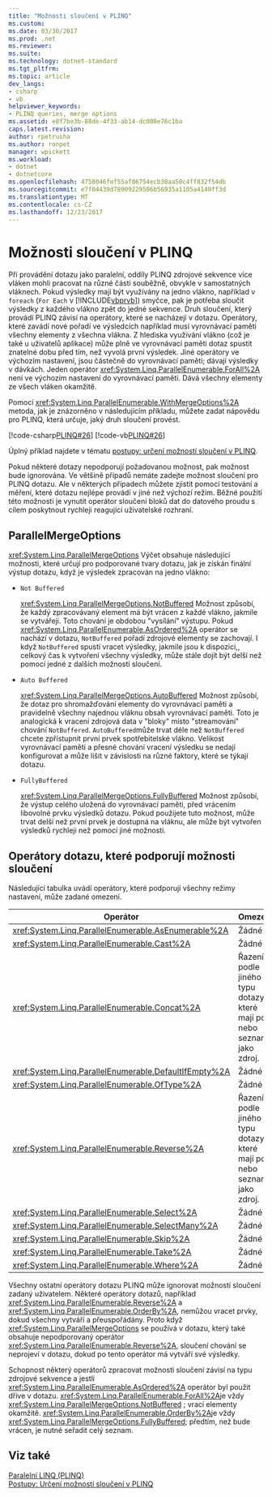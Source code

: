 ```yaml
---
title: "Možnosti sloučení v PLINQ"
ms.custom: 
ms.date: 03/30/2017
ms.prod: .net
ms.reviewer: 
ms.suite: 
ms.technology: dotnet-standard
ms.tgt_pltfrm: 
ms.topic: article
dev_langs:
- csharp
- vb
helpviewer_keywords:
- PLINQ queries, merge options
ms.assetid: e8f7be3b-88de-4f33-ab14-dc008e76c1ba
caps.latest.revision: 
author: rpetrusha
ms.author: ronpet
manager: wpickett
ms.workload:
- dotnet
- dotnetcore
ms.openlocfilehash: 4758046fef55af86754ecb38aa50c4ff832f54db
ms.sourcegitcommit: e7f04439d78909229506b56935a1105a4149ff3d
ms.translationtype: MT
ms.contentlocale: cs-CZ
ms.lasthandoff: 12/23/2017
---
```

# <a name="merge-options-in-plinq"></a>Možnosti sloučení v PLINQ
Při provádění dotazu jako paralelní, oddíly PLINQ zdrojové sekvence více vláken mohli pracovat na různé části souběžně, obvykle v samostatných vláknech. Pokud výsledky mají být využívány na jedno vlákno, například v `foreach` (`For Each` v [!INCLUDE[vbprvb](../../../includes/vbprvb-md.md)]) smyčce, pak je potřeba sloučit výsledky z každého vlákno zpět do jedné sekvence. Druh sloučení, který provádí PLINQ závisí na operátory, které se nacházejí v dotazu. Operátory, které zavádí nové pořadí ve výsledcích například musí vyrovnávací paměti všechny elementy z všechna vlákna. Z hlediska využívání vlákno (což je také u uživatelů aplikace) může plně ve vyrovnávací paměti dotaz spustit znatelné dobu před tím, než vyvolá první výsledek. Jiné operátory ve výchozím nastavení, jsou částečně do vyrovnávací paměti; dávají výsledky v dávkách. Jeden operátor <xref:System.Linq.ParallelEnumerable.ForAll%2A> není ve výchozím nastavení do vyrovnávací paměti. Dává všechny elementy ze všech vláken okamžitě.  
  
 Pomocí <xref:System.Linq.ParallelEnumerable.WithMergeOptions%2A> metoda, jak je znázorněno v následujícím příkladu, můžete zadat nápovědu pro PLINQ, která určuje, jaký druh sloučení provést.  
  
 [!code-csharp[PLINQ#26](../../../samples/snippets/csharp/VS_Snippets_Misc/plinq/cs/plinqsamples.cs#26)]
 [!code-vb[PLINQ#26](../../../samples/snippets/visualbasic/VS_Snippets_Misc/plinq/vb/plinq2_vb.vb#26)]  
  
 Úplný příklad najdete v tématu [postupy: určení možností sloučení v PLINQ](../../../docs/standard/parallel-programming/how-to-specify-merge-options-in-plinq.md).  
  
 Pokud některé dotazy nepodporují požadovanou možnost, pak možnost bude ignorována. Ve většině případů nemáte zadejte možnost sloučení pro PLINQ dotazu. Ale v některých případech můžete zjistit pomocí testování a měření, které dotazu nejlépe provádí v jiné než výchozí režim. Běžné použití této možnosti je vynutit operátor sloučení bloků dat do datového proudu s cílem poskytnout rychleji reagující uživatelské rozhraní.  
  
## <a name="parallelmergeoptions"></a>ParallelMergeOptions  
 <xref:System.Linq.ParallelMergeOptions> Výčet obsahuje následující možnosti, které určují pro podporované tvary dotazu, jak je získán finální výstup dotazu, když je výsledek zpracován na jedno vlákno:  
  
-   `Not Buffered`  
  
     <xref:System.Linq.ParallelMergeOptions.NotBuffered> Možnost způsobí, že každý zpracovávaný element má být vrácen z každé vlákno, jakmile se vytvářejí. Toto chování je obdobou "vysílání" výstupu. Pokud <xref:System.Linq.ParallelEnumerable.AsOrdered%2A> operátor se nachází v dotazu, `NotBuffered` pořadí zdrojové elementy se zachovají. I když `NotBuffered` spustí vracet výsledky, jakmile jsou k dispozici,, celkový čas k vytvoření všechny výsledky, může stále dojít být delší než pomocí jedné z dalších možností sloučení.  
  
-   `Auto Buffered`  
  
     <xref:System.Linq.ParallelMergeOptions.AutoBuffered> Možnost způsobí, že dotaz pro shromažďování elementy do vyrovnávací paměti a pravidelně všechny najednou vláknu obsah vyrovnávací paměti. Toto je analogická k vracení zdrojová data v "bloky" místo "streamování" chování `NotBuffered`. `AutoBuffered`může trvat déle než `NotBuffered` chcete zpřístupnit první prvek spotřebitelské vlákno. Velikost vyrovnávací paměti a přesné chování vracení výsledku se nedají konfigurovat a může lišit v závislosti na různé faktory, které se týkají dotazu.  
  
-   `FullyBuffered`  
  
     <xref:System.Linq.ParallelMergeOptions.FullyBuffered> Možnost způsobí, že výstup celého uložená do vyrovnávací paměti, před vrácením libovolné prvku výsledků dotazu. Pokud použijete tuto možnost, může trvat delší než první prvek je dostupná na vláknu, ale může být vytvořen výsledků rychleji než pomocí jiné možnosti.  
  
## <a name="query-operators-that-support-merge-options"></a>Operátory dotazu, které podporují možnosti sloučení  
 Následující tabulka uvádí operátory, které podporují všechny režimy nastavení, může zadané omezení.  
  
|Operátor|Omezení|  
|--------------|------------------|  
|<xref:System.Linq.ParallelEnumerable.AsEnumerable%2A>|Žádné|  
|<xref:System.Linq.ParallelEnumerable.Cast%2A>|Žádné|  
|<xref:System.Linq.ParallelEnumerable.Concat%2A>|Řazení podle jiného typu dotazy, které mají pole nebo seznam jako zdroj.|  
|<xref:System.Linq.ParallelEnumerable.DefaultIfEmpty%2A>|Žádné|  
|<xref:System.Linq.ParallelEnumerable.OfType%2A>|Žádné|  
|<xref:System.Linq.ParallelEnumerable.Reverse%2A>|Řazení podle jiného typu dotazy, které mají pole nebo seznam jako zdroj.|  
|<xref:System.Linq.ParallelEnumerable.Select%2A>|Žádné|  
|<xref:System.Linq.ParallelEnumerable.SelectMany%2A>|Žádné|  
|<xref:System.Linq.ParallelEnumerable.Skip%2A>|Žádné|  
|<xref:System.Linq.ParallelEnumerable.Take%2A>|Žádné|  
|<xref:System.Linq.ParallelEnumerable.Where%2A>|Žádné|  
  
 Všechny ostatní operátory dotazu PLINQ může ignorovat možností sloučení zadaný uživatelem. Některé operátory dotazů, například <xref:System.Linq.ParallelEnumerable.Reverse%2A> a <xref:System.Linq.ParallelEnumerable.OrderBy%2A>, nemůžou vracet prvky, dokud všechny vytváří a přeuspořádány. Proto když <xref:System.Linq.ParallelMergeOptions> se používá v dotazu, který také obsahuje nepodporovaný operátor <xref:System.Linq.ParallelEnumerable.Reverse%2A>, sloučení chování se neprojeví v dotazu, dokud po tento operátor má vytváří své výsledky.  
  
 Schopnost některý operátorů zpracovat možnosti sloučení závisí na typu zdrojové sekvence a jestli <xref:System.Linq.ParallelEnumerable.AsOrdered%2A> operátor byl použit dříve v dotazu. <xref:System.Linq.ParallelEnumerable.ForAll%2A>je vždy <xref:System.Linq.ParallelMergeOptions.NotBuffered> ; vrací elementy okamžitě. <xref:System.Linq.ParallelEnumerable.OrderBy%2A>je vždy <xref:System.Linq.ParallelMergeOptions.FullyBuffered>; předtím, než bude vrácen, je nutné seřadit celý seznam.  
  
## <a name="see-also"></a>Viz také  
 [Paralelní LINQ (PLINQ)](../../../docs/standard/parallel-programming/parallel-linq-plinq.md)  
 [Postupy: Určení možností sloučení v PLINQ](../../../docs/standard/parallel-programming/how-to-specify-merge-options-in-plinq.md)
